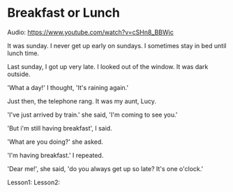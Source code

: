 # Breakfast or Lunch

Audio: https://www.youtube.com/watch?v=cSHn8_BBWjc

It was sunday. I never get up early on sundays. I sometimes stay in bed until lunch time.

Last sunday, I got up very late. I looked out of the window. It was dark outside.

'What a day!' I thought, 'It's raining again.'

Just then, the telephone rang. It was my aunt, Lucy. 

'I've just arrived by train.' she said, 'I'm coming to see you.'

'But i'm still having breakfast', I said.

'What are you doing?' she asked.

'I'm having breakfast.' I repeated.

'Dear me!', she said, 'do you always get up so late? It's one o'clock.'

Lesson1:
Lesson2:
